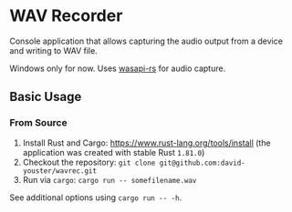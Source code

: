 # WAV Recorder

Console application that allows capturing the audio output from a device and
writing to WAV file.

Windows only for now. Uses [wasapi-rs](https://github.com/HEnquist/wasapi-rs)
for audio capture.

## Basic Usage

### From Source
1. Install Rust and Cargo: https://www.rust-lang.org/tools/install
(the application was created with stable Rust `1.81.0`)
2. Checkout the repository: `git clone git@github.com:david-youster/wavrec.git`
3. Run via `cargo`: `cargo run -- somefilename.wav`

See additional options using `cargo run -- -h`.